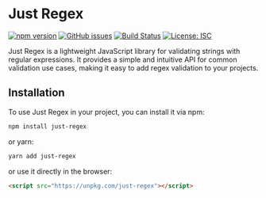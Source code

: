 # Just Regex

[![npm version](https://badge.fury.io/js/just-regex.svg)](https://www.npmjs.com/package/just-regex)
[![GitHub issues](https://img.shields.io/github/issues/Deri-Kurniawan/just-regex)](https://github.com/Deri-Kurniawan/just-regex/issues)
[![Build Status](https://app.travis-ci.com/Deri-Kurniawan/just-regex.svg?branch=development)](https://app.travis-ci.com/Deri-Kurniawan/just-regex)
[![License: ISC](https://img.shields.io/badge/License-ISC-blue.svg)](https://opensource.org/licenses/ISC)


Just Regex is a lightweight JavaScript library for validating strings with regular expressions. It provides a simple and intuitive API for common validation use cases, making it easy to add regex validation to your projects.

## Installation

To use Just Regex in your project, you can install it via npm:

```bash
npm install just-regex
```
or yarn:
```bash
yarn add just-regex
```
or use it directly in the browser:
```html
<script src="https://unpkg.com/just-regex"></script>
```